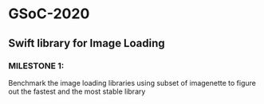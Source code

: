# GSoC-2020
## Swift library for Image Loading

### MILESTONE 1: 
Benchmark the image loading libraries using subset of imagenette to figure out the fastest and the most stable library
